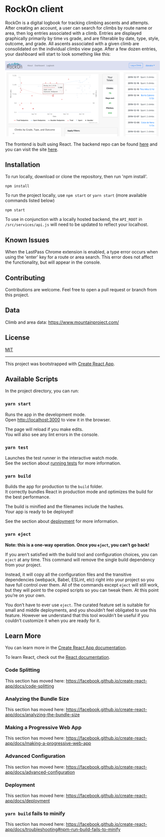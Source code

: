 # RockOn client

RockOn is a digital logbook for tracking climbing ascents and attempts. After creating an account, a user can search for climbs by route name or area, then log entries associated with a climb. Entries are displayed graphically primarily by time vs grade, and are filterable by date, type, style, outcome, and grade. All ascents associated with a given climb are consolidated on the individual climbs view page. After a few dozen entries, your dashboard will start to look something like this:

![Dashboard display with logged climbs](src/assets/cropped_screenshot.png)

The frontend is built using React. The backend repo can be found [here](https://github.com/dianakw8591/rockon-backend) and you can visit the site [here](https://rockonapp.com).

## Installation

  To run locally, download or clone the repository, then run 'npm install'.
  ```
  npm install
  ```
  To run the project locally, use `npm start` or `yarn start` (more available commands listed below)
  ```
  npm start
  ```
  To use in conjunction with a locally hosted backend, the `API_ROOT` in `/src/services/api.js` will need to be updated to reflect your localhost. 

## Known Issues

When the LastPass Chrome extension is enabled, a type error occurs when using the 'enter' key for a route or area search. This error does not affect the functionality, but will appear in the console.

## Contributing

Contributions are welcome. Feel free to open a pull request or branch from this project.

## Data

Climb and area data: https://www.mountainproject.com/

## License

[MIT](https://choosealicense.com/licenses/mit/)

_______

This project was bootstrapped with [Create React App](https://github.com/facebook/create-react-app).

## Available Scripts

In the project directory, you can run:

### `yarn start`

Runs the app in the development mode.<br />
Open [http://localhost:3000](http://localhost:3000) to view it in the browser.

The page will reload if you make edits.<br />
You will also see any lint errors in the console.

### `yarn test`

Launches the test runner in the interactive watch mode.<br />
See the section about [running tests](https://facebook.github.io/create-react-app/docs/running-tests) for more information.

### `yarn build`

Builds the app for production to the `build` folder.<br />
It correctly bundles React in production mode and optimizes the build for the best performance.

The build is minified and the filenames include the hashes.<br />
Your app is ready to be deployed!

See the section about [deployment](https://facebook.github.io/create-react-app/docs/deployment) for more information.

### `yarn eject`

**Note: this is a one-way operation. Once you `eject`, you can’t go back!**

If you aren’t satisfied with the build tool and configuration choices, you can `eject` at any time. This command will remove the single build dependency from your project.

Instead, it will copy all the configuration files and the transitive dependencies (webpack, Babel, ESLint, etc) right into your project so you have full control over them. All of the commands except `eject` will still work, but they will point to the copied scripts so you can tweak them. At this point you’re on your own.

You don’t have to ever use `eject`. The curated feature set is suitable for small and middle deployments, and you shouldn’t feel obligated to use this feature. However we understand that this tool wouldn’t be useful if you couldn’t customize it when you are ready for it.

## Learn More

You can learn more in the [Create React App documentation](https://facebook.github.io/create-react-app/docs/getting-started).

To learn React, check out the [React documentation](https://reactjs.org/).

### Code Splitting

This section has moved here: https://facebook.github.io/create-react-app/docs/code-splitting

### Analyzing the Bundle Size

This section has moved here: https://facebook.github.io/create-react-app/docs/analyzing-the-bundle-size

### Making a Progressive Web App

This section has moved here: https://facebook.github.io/create-react-app/docs/making-a-progressive-web-app

### Advanced Configuration

This section has moved here: https://facebook.github.io/create-react-app/docs/advanced-configuration

### Deployment

This section has moved here: https://facebook.github.io/create-react-app/docs/deployment

### `yarn build` fails to minify

This section has moved here: https://facebook.github.io/create-react-app/docs/troubleshooting#npm-run-build-fails-to-minify
